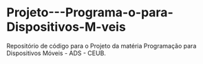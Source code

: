 # Projeto---Programa-o-para-Dispositivos-M-veis
Repositório de código para o Projeto da matéria Programação para Dispositivos Móveis - ADS - CEUB.
